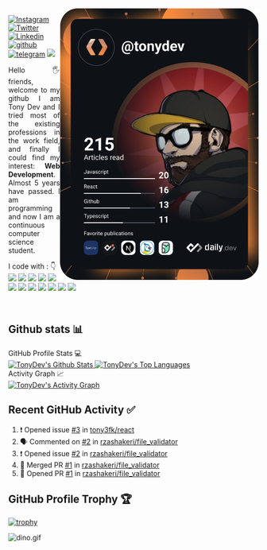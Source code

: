 <img  src="https://github.com/tony3fk/tony3fk/blob/main/devcard.svg" width="400"  align="right" />
     
     
    
<div align="left">

[![Instagram](https://img.shields.io/badge/tonydev-%23E4405F.svg?style=for-the-badge&logo=Instagram&logoColor=white)](https://www.instagram.com/t0nydev_/)
[![Twitter](https://img.shields.io/badge/tonydev-%231DA1F2.svg?style=for-the-badge&logo=Twitter&logoColor=white)](https://www.twitter.com/tonydev/)
[![Linkedin](https://img.shields.io/badge/tonydev-%231DA1F2.svg?style=for-the-badge&logo=Linkedin&logoColor=white)](https://www.linkedin.com/in/tonyrodz/)
[![github](https://img.shields.io/badge/tonydev-12100E.svg?style=for-the-badge&logo=github&logoColor=white)](https://github.com/tonyrodz/)
[![telegram](https://img.shields.io/badge/tonydev-2CA5E0?style=for-the-badge&logo=telegram&logoColor=white)](https://t.me/tonyrodz/)
![](https://komarev.com/ghpvc/?username=rzashakerie&label=PROFILE+VIEWS&style=for-the-badge&color=brightgreen)

 
</div>  
<p align="justify"> 
Hello 🖐️ friends, welcome to my github
 I am Tony Dev and I tried most of the existing professions in the work field, and finally I could find my interest: <b>Web Development</b>. Almost 5 years have passed. I am programming and now I am a continuous computer science student.</p>


<p align="left">
I code with :  👇
  <br>
  <img src="https://img.shields.io/badge/Typescript-F7DF1E?style=for-the-badge&logo=typescript&logoColor=white"/>
  <img src="https://img.shields.io/badge/React-092E20?style=for-the-badge&logo=react&logoColor=white"/> 
  <img src="https://img.shields.io/badge/JavaScript-F7DF1E?style=for-the-badge&logo=javascript&logoColor=white"/> 
  <img src="https://img.shields.io/badge/angular-5C2D91?style=for-the-badge&logo=angular&logoColor=white"/> 
  <img src="https://img.shields.io/badge/HTML5-E34F26?style=for-the-badge&logo=html5&logoColor=white"/> 
  <img src="https://img.shields.io/badge/CSS-239120?&style=for-the-badge&logo=css3&logoColor=white"/> 
  <img src="https://img.shields.io/badge/node.js-38B2AC?style=for-the-badge&logo=node.js&logoColor=white"/> 
  <img src="https://img.shields.io/badge/svelte-563D7C?style=for-the-badge&logo=svelte&logoColor=white"/>
  <img src="https://img.shields.io/badge/Python-3776AB?style=for-the-badge&logo=python&logoColor=white"/> 
  <img src="https://img.shields.io/badge/php-3776AB?style=for-the-badge&logo=php&logoColor=white"/> 
  <img src="https://img.shields.io/badge/MongoDB-47A248?style=for-the-badge&logo=mongodb&logoColor=white"/>
  <img src="https://img.shields.io/badge/MySQL-4479A1?style=for-the-badge&logo=mysql&logoColor=white"/>
</p>

&nbsp;
&nbsp;
## Github stats 📊 

<div> 
  <summary>GitHub Profile Stats 💻</summary>
    <a href="https://github-readme-stats.vercel.app/api/top-langs/?username=tony3fk&langs_count=8&layout=compact&theme=default&hide_border=true&bg_color=fff&title_color=000&icon_color=000&hide=Jupyter%20Notebook">
       <img alt="TonyDev's Github Stats" src="https://github-readme-stats.vercel.app/api/?username=tony3fk&show_icons=true&count_private=true&theme=default&hide_border=true&bg_color=fff&title_color=00E676&icon_color=00E676" height="192px"/>
    </a>
    <a href="https://github.com/tony/github-readme-stats">
      <img alt="TonyDev's Top Languages" src="https://github-readme-stats.vercel.app/api/top-langs/?username=tony3fk&langs_count=8&layout=compact&theme=default&hide_border=true&bg_color=fff&title_color=000&icon_color=000&hide=Jupyter%20Notebook" height="192px"/>
    </a>
  </div>

<div>
  <summary>Activity Graph 📈</summary>
    <a href="https://github.com/tony3fk/github-readme-activity-graph">
      <img alt="TonyDev's Activity Graph" src="https://activity-graph.herokuapp.com/graph/?username=tony3fk&bg_color=fff&color=000&line=00E676&point=000&hide_border=true" />
     </a>
</div>

## Recent GitHub Activity ✅
<!--START_SECTION:activity-->
1. ❗️ Opened issue [#3](https://github.com/tony3fk/react/issues/3) in [tony3fk/react](https://github.com/tony3fk/react)
2. 🗣 Commented on [#2](https://github.com/rzashakeri/file_validator/issues/2) in [rzashakeri/file_validator](https://github.com/rzashakeri/file_validator)
3. ❗️ Opened issue [#2](https://github.com/rzashakeri/file_validator/issues/2) in [rzashakeri/file_validator](https://github.com/rzashakeri/file_validator)
4. 🎉 Merged PR [#1](https://github.com/rzashakeri/file_validator/pull/1) in [rzashakeri/file_validator](https://github.com/rzashakeri/file_validator)
5. 💪 Opened PR [#1](https://github.com/rzashakeri/file_validator/pull/1) in [rzashakeri/file_validator](https://github.com/rzashakeri/file_validator)
<!--END_SECTION:activity-->

## GitHub Profile Trophy 🏆
[![trophy](https://github-profile-trophy.vercel.app/?username=tony3fk&row=1&margin-w=15)](https://github.com/ryo-ma/github-profile-trophy)

<img data-target="animated-image.replacedImage" alt="dino.gif" class="AnimatedImagePlayer-animatedImage" src="https://github.com/saadeghi/saadeghi/raw/master/dino.gif" style="display: block; opacity: 1;">
